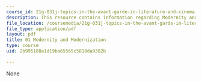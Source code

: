 ```yaml
---
course_id: 21g-031j-topics-in-the-avant-garde-in-literature-and-cinema-spring-2003
description: This resource contains information regarding Modernity and Modernization.
file_location: /coursemedia/21g-031j-topics-in-the-avant-garde-in-literature-and-cinema-spring-2003/2b995188a1d19ba65565c5818da9382b_MIT21G_031JS03_1modernity.pdf
file_type: application/pdf
layout: pdf
title: 01 Modernity and Modernization
type: course
uid: 2b995188a1d19ba65565c5818da9382b

---
```

None